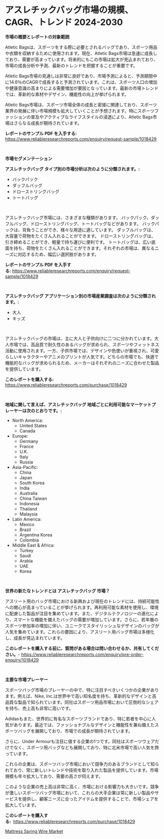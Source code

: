 <p><h1>アスレチックバッグ市場の規模、CAGR、トレンド 2024-2030</h1></p><p><strong>市場の概要とレポートの対象範囲</strong></p>
<p><p>Atletic Bagsは、スポーツをする際に必要とされるバッグであり、スポーツ用品や衣類を収納するために使用されます。現在、Atletic Bags市場は急速に成長しており、需要が高まっています。将来的にもこの市場は拡大が見込まれており、市場の成長分析や予測、最新のトレンドを把握することが重要です。</p><p>Atletic Bags市場の見通しは非常に良好であり、市場予測によると、予測期間中に14.6％のCAGRで成長すると予測されています。これは、スポーツ人口の増加や健康意識の高まりによる需要増加が要因となっています。最新の市場トレンドでは、革新的な素材やデザイン、機能性の向上が挙げられます。</p><p>Atletic Bags市場は、スポーツ市場全体の成長と密接に関連しており、スポーツ業界の発展に伴い市場規模も拡大していくことが予想されます。特にスポーツファッションの普及やアクティブなライフスタイルの浸透により、Atletic Bags市場はさらなる成長が期待されています。</p></p>
<p><strong>レポートのサンプル PDF を入手する:</strong> <a href="https://www.reliableresearchreports.com/enquiry/request-sample/1018429">https://www.reliableresearchreports.com/enquiry/request-sample/1018429</a></p>
<p>&nbsp;</p>
<p><strong>市場セグメンテーション</strong></p>
<p><strong>アスレチックバッグ タイプ別の市場分析は次のように分類されます。:</strong></p>
<p><ul><li>バックパック</li><li>ダッフルバッグ</li><li>ドローストリングバッグ</li><li>トートバッグ</li></ul></p>
<p>&nbsp;</p>
<p><p>アスレチックバッグ市場には、さまざまな種類があります。 バックパック、ダッフルバッグ、ドローストリングバッグ、トートバッグなどがあります。 バックパックは、背負うことができ、様々な用途に適しています。 ダッフルバッグは、大容量で荷物をたくさん入れることができます。 ドローストリングバッグは、引き締めることができ、軽量で持ち運びに便利です。 トートバッグは、広い底面を持ち、荷物をたくさん入れることができます。それぞれの市場は、異なるニーズに対応するため、幅広い選択肢があります。</p></p>
<p><strong>レポートのサンプル PDF を入手する:</strong>&nbsp;<a href="https://www.reliableresearchreports.com/enquiry/request-sample/1018429">https://www.reliableresearchreports.com/enquiry/request-sample/1018429</a></p>
<p>&nbsp;</p>
<p><strong> アスレチックバッグ アプリケーション別の市場産業調査は次のように分類されます。:</strong></p>
<p><ul><li>大人</li><li>キッズ</li></ul></p>
<p>&nbsp;</p>
<p><p>アスレチックバッグの市場は、主に大人と子供向けに二つに分かれています。大人市場では、高品質で耐久性のあるバッグが求められ、スポーツやフィットネス活動に使用されます。一方、子供市場では、デザインや色使いが重視され、可愛らしいキャラクターやアニメのプリントが人気です。どちらの市場でも、快適で機能的なバッグが求められるため、メーカーはそれぞれのニーズに合わせた製品を提供しています。</p></p>
<p><strong>このレポートを購入する:</strong>&nbsp; <a href="https://www.reliableresearchreports.com/purchase/1018429">https://www.reliableresearchreports.com/purchase/1018429</a></p>
<p>&nbsp;</p>
<p><strong>地域に関して言えば、アスレチックバッグ 地域ごとに利用可能なマーケットプレーヤーは次のとおりです。:</strong></p>
<p><ul>
    <li>
        North America:
        <ul>
            <li>United States</li>
            <li>Canada</li>
        </ul>
    </li>
    <li>
        Europe:
        <ul>
            <li>Germany</li>
            <li>France</li>
            <li>U.K.</li>
            <li>Italy</li>
            <li>Russia</li>
        </ul>
    </li>
    <li>
        Asia-Pacific:
        <ul>
            <li>China</li>
            <li>Japan</li>
            <li>South Korea</li>
            <li>India</li>
            <li>Australia</li>
            <li>China Taiwan</li>
            <li>Indonesia</li>
            <li>Thailand</li>
            <li>Malaysia</li>
        </ul>
    </li>
    <li>
        Latin America:
        <ul>
            <li>Mexico</li>
            <li>Brazil</li>
            <li>Argentina Korea</li>
            <li>Colombia</li>
        </ul>
    </li>
    <li>
        Middle East & Africa:
        <ul>
            <li>Turkey</li>
            <li>Saudi</li>
            <li>Arabia</li>
            <li>UAE</li>
            <li>Korea</li>
        </ul>
    </li>
    </ul></p>
<p>&nbsp;</p>
<p><strong>世界の新たなトレンドとは アスレチックバッグ 市場？</strong></p>
<p><p>アスリート用のバッグ市場における新興および現在のトレンドには、持続可能性への関心が高まっていることが挙げられます。再利用可能な素材を使用し、環境に配慮した製品が注目を集めています。また、デジタルテクノロジーの進化により、スマートな機能を備えたバッグの需要が増加しています。さらに、若年層のスポーツ参加率の増加に伴い、ユニークでスタイリッシュなデザインのバッグが人気を集めています。これらの要因により、アスリート用バッグ市場は多様化し、成長が見込まれています。</p></p>
<p><strong>このレポートを購入する前に、質問がある場合は問い合わせるか、共有してください。</strong>- <a href="https://www.reliableresearchreports.com/enquiry/pre-order-enquiry/1018429">https://www.reliableresearchreports.com/enquiry/pre-order-enquiry/1018429</a></p>
<p>&nbsp;</p>
<p><strong>主要な市場プレーヤー</strong></p>
<p><p>スポーツバッグ市場のプレーヤーの中で、特に注目すべきいくつかの企業があります。例えば、Nike, Inc.は世界中で高い知名度を持ち、革新的なデザインと高品質な製品で知られています。同社はスポーツ用品市場において圧倒的なシェアを持ち、売上高も非常に高いです。</p><p>Adidasもまた、世界的に有名なスポーツブランドであり、特に若者を中心に人気があります。最近では、ファッショナブルなデザインと機能性を兼ね備えたスポーツバッグを展開しており、市場での成長が期待されています。</p><p>さらに、Under Armourも注目に値する企業の1つです。同社はスポーツウェアだけでなく、スポーツ用バッグなども展開しており、特に北米市場で高い人気を誇っています。</p><p>これらの企業は、スポーツバッグ市場において競争力のあるブランドとして知られており、常に新しいトレンドや技術を取り入れた製品を提供しています。市場規模も年々拡大しており、需要の高さが伺えます。</p><p>このような企業の売上高は非常に高く、市場における影響力も大きいです。競争が激しいスポーツバッグ市場において、これらの大手企業は常に新しい製品やサービスを提供し、顧客ニーズに合ったアイテムを提供することで、市場シェアを拡大しています。</p></p>
<p><strong>このレポートを購入する:</strong>&nbsp;&nbsp;<a href="https://www.reliableresearchreports.com/purchase/1018429">https://www.reliableresearchreports.com/purchase/1018429</a></p>
<p><p><a href="https://full-wildebeest-80b.notion.site/Insights-into-Mattress-Spring-Wire-Market-Size-Analysing-Market-Share-Trends-and-Growth-from-2024-5f4ec845d9ec484a9b80924aa29e76ad">Mattress Spring Wire Market</a></p></p>